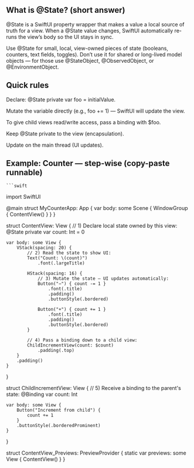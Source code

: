 
<h2>What is @State? (short answer) </h2>

@State is a SwiftUI property wrapper that makes a value a local source of truth for a view. When a @State value changes, SwiftUI automatically re-runs the view’s body so the UI stays in sync.

Use @State for small, local, view-owned pieces of state (booleans, counters, text fields, toggles). Don’t use it for shared or long-lived model objects — for those use @StateObject, @ObservedObject, or @EnvironmentObject.

<h2>Quick rules</h2>

Declare: @State private var foo = initialValue.

Mutate the variable directly (e.g., foo += 1) — SwiftUI will update the view.

To give child views read/write access, pass a binding with $foo.

Keep @State private to the view (encapsulation).

Update on the main thread (UI updates).

<h2>Example: Counter — step-wise (copy-paste runnable)</h2>

    ```swift
import SwiftUI

@main
struct MyCounterApp: App {
    var body: some Scene {
        WindowGroup {
            ContentView()
        }
    }
}

struct ContentView: View {
    // 1) Declare local state owned by this view:
    @State private var count: Int = 0

    var body: some View {
        VStack(spacing: 20) {
            // 2) Read the state to show UI:
            Text("Count: \(count)")
                .font(.largeTitle)

            HStack(spacing: 16) {
                // 3) Mutate the state — UI updates automatically:
                Button("−") { count -= 1 }
                    .font(.title)
                    .padding()
                    .buttonStyle(.bordered)

                Button("+") { count += 1 }
                    .font(.title)
                    .padding()
                    .buttonStyle(.bordered)
            }

            // 4) Pass a binding down to a child view:
            ChildIncrementView(count: $count)
                .padding(.top)
        }
        .padding()
    }
}

struct ChildIncrementView: View {
    // 5) Receive a binding to the parent's state:
    @Binding var count: Int

    var body: some View {
        Button("Increment from child") {
            count += 1
        }
        .buttonStyle(.borderedProminent)
    }
}

struct ContentView_Previews: PreviewProvider {
    static var previews: some View {
        ContentView()
    }
}
